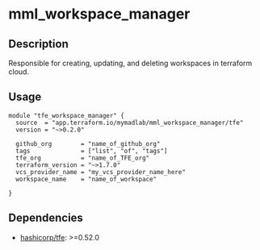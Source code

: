 # mml_workspace_manager

## Description

Responsible for creating, updating, and deleting workspaces in terraform cloud.

## Usage

```HCL
module "tfe_workspace_manager" {
  source  = "app.terraform.io/mymadlab/mml_workspace_manager/tfe"
  version = "~>0.2.0"

  github_org        = "name_of_github_org"
  tags              = ["list", "of", "tags"]
  tfe_org           = "name_of_TFE_org"
  terraform_version = "~>1.7.0"
  vcs_provider_name = "my_vcs_provider_name_here"
  workspace_name    = "name_of_workspace"

}
```

## Dependencies

- [hashicorp/tfe](https://registry.terraform.io/providers/hashicorp/tfe/latest): >=0.52.0

